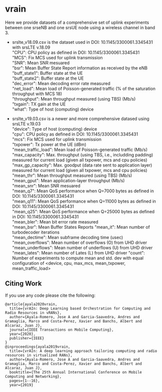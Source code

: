 # vrain

Here we provide datasets of a comprehensive set of uplink experiments between one srseNB and one srsUE node using a wireless channel in band 3.  

- srslte_v18.09.csv is the dataset used in DOI: 10.1145/3300061.3345431 with srsLTE v.18.09  
"CPU": CPU policy as defined in DOI: 10.1145/3300061.3345431  
"MCS": Fix MCS used for uplink transmission  
"SNR": Mean SNR mesuared  
"bsr": Mean Buffer State Report information as received by the eNB  
"buff_state1": Buffer state at the UE  
"buff_state2": Buffer state at the UE  
"dec_error": Mean decoding error rate measured  
"net_load": Mean load of Poisson-generated traffic (% of the saturation throughput with MCS 18)  
"throughput": Mean throughput measured (using TBS) (Mb/s)  
"txgain": TX gain at the UE  
"what": Type of host (computing) device  


- srslte_v19.03.csv is a newer and more comprehensive datased using srsLTE v.19.03  
"device": Type of host (computing) device  
"cpu": CPU policy as defined in DOI: 10.1145/3300061.3345431  
"mcs": Fix MCS used for uplink transmission  
"txpower": Tx power at the UE (dBm)  
"mean_traffic_load": Mean load of Poisson-generated traffic (Mb/s)  
"max_capacity": Max. throughput (using TBS, i.e., includding padding) measured for current load (given all txpower, mcs and cpu policies)
"max_gp_capacity": Max. goodput (data rate sent to application layer) measured for current load (given all txpower, mcs and cpu policies)
"mean_thr": Mean throughput measured (using TBS) (Mb/s)  
"mean_gput": Mean application-layer throughput (Mb/s)  
"mean_snr": Mean SNR mesuared  
"mean_q7": Mean QoS performance when Q=7000 bytes as defined in DOI: 10.1145/3300061.3345431  
"mean_q11": Mean QoS performance when Q=11000 bytes as defined in DOI: 10.1145/3300061.3345431  
"mean_q25": Mean QoS performance when Q=25000 bytes as defined in DOI: 10.1145/3300061.3345431  
"mean_bler": Mean bit error rate measured  
"mean_bsr": Mean Buffer States Reports
"mean_it": Mean number of turbodecoder iterations  
"mean_dectime": Mean subframe decoding time (usec)  
"mean_overflows": Mean number of overflows (O) from UHD driver  
"mean_underflows": Mean number of underflows (U) from UHD driver  
"mean_lates": Mean number of Lates (L) from UHD driver
"count": Number of experiments to compute mean and std. dev with equal configuration of <device, cpu, max_mcs, mean_txpower, mean_traffic_load>


## Citing Work
If you use any code please cite the following:
```
@article{ayala2020vrain,
  title={vrAIn: Deep Learning based Orchestration for Computing and Radio Resources in vRANs},
  author={Ayala-Romero, Jose A and Garcia-Saavedra, Andres and Gramaglia, Marco and Costa-Perez, Xavier and Banchs, Albert and Alcaraz, Juan J},
  journal={IEEE Transactions on Mobile Computing},
  year={2020},
  publisher={IEEE}
}
@inproceedings{ayala2019vrain,
  title={vrAIn: A deep learning approach tailoring computing and radio resources in virtualized RANs},
  author={Ayala-Romero, Jose A and Garcia-Saavedra, Andres and Gramaglia, Marco and Costa-Perez, Xavier and Banchs, Albert and Alcaraz, Juan J},
  booktitle={The 25th Annual International Conference on Mobile Computing and Networking},
  pages={1--16},
  year={2019}

```

